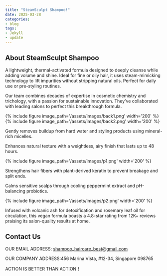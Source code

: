 ```yaml
---
title: "SteamSculpt Shampoo!"
date: 2025-03-28
categories:
- blog
tags:
- Jekyll
- update
---
```


## About SteamSculpt Shampoo

A lightweight, thermal-activated formula designed to deeply cleanse while adding volume and shine. Ideal for fine or oily hair, it uses steam-mimicking technology to lift impurities without stripping natural oils. Perfect for daily use or pre-styling routines.

Our team combines decades of expertise in cosmetic chemistry and trichology, with a passion for sustainable innovation. They’ve collaborated with leading salons to perfect this breakthrough formula.

{% include figure image_path='/assets/images/back1.png' width='200' %}
{% include figure image_path='/assets/images/back2.png' width='200' %}

Gently removes buildup from hard water and styling products using mineral-rich micelles.

Enhances natural texture with a weightless, airy finish that lasts up to 48 hours.

{% include figure image_path='/assets/images/p1.png' width='200' %}

Strengthens hair fibers with plant-derived keratin to prevent breakage and split ends.

Calms sensitive scalps through cooling peppermint extract and pH-balancing probiotics.

{% include figure image_path='/assets/images/p2.png' width='200' %}

Infused with volcanic ash for detoxification and rosemary leaf oil for circulation, this vegan formula boasts a 4.8-star rating from 12K+ reviews praising its salon-quality results at home.

## Contact Us

OUR EMAIL ADDRESS: shampoo_haircare_best@gmail.com

OUR COMPANY ADDRESS:456 Marina Vista, #12-34, Singapore 098765

ACTION IS BETTER THAN ACTION！
